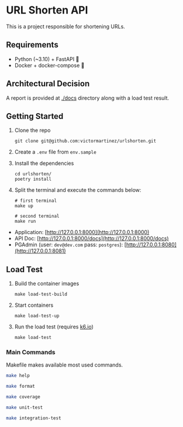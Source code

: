 # URL Shorten API

This is a project responsible for shortening URLs.

## Requirements

- Python (~3.10) + FastAPI 🐍
- Docker + docker-compose 🐋

## Architectural Decision

A report is provided at [./docs](./docs) directory along with a load test result.

## Getting Started

1. Clone the repo
    ```
    git clone git@github.com:victormartinez/urlshorten.git
    ```

2. Create a `.env` file from `env.sample`

3. Install the dependencies
    ```
    cd urlshorten/
    poetry install
    ```

4. Split the terminal and execute the commands below:
    ```
    # first terminal
    make up

    # second terminal
    make run
    ```

- Application: [http://127.0.0.1:8000](http://127.0.0.1:8000)
- API Doc: [http://127.0.0.1:8000/docs](http://127.0.0.1:8000/docs)
- PGAdmin (user: `dev@dev.com` pass: `postgres`): [http://127.0.0.1:8080](http://127.0.0.1:8081)

## Load Test

1. Build the container images
    ```
    make load-test-build
    ```

2. Start containers
    ```
    make load-test-up
    ```

3. Run the load test (requires [k6.io](https://k6.io/))
    ```
    make load-test
    ```


### Main Commands

Makefile makes available most used commands.

```sh
make help
```

```sh
make format
```

```sh
make coverage
```

```sh
make unit-test
```

```sh
make integration-test
```
